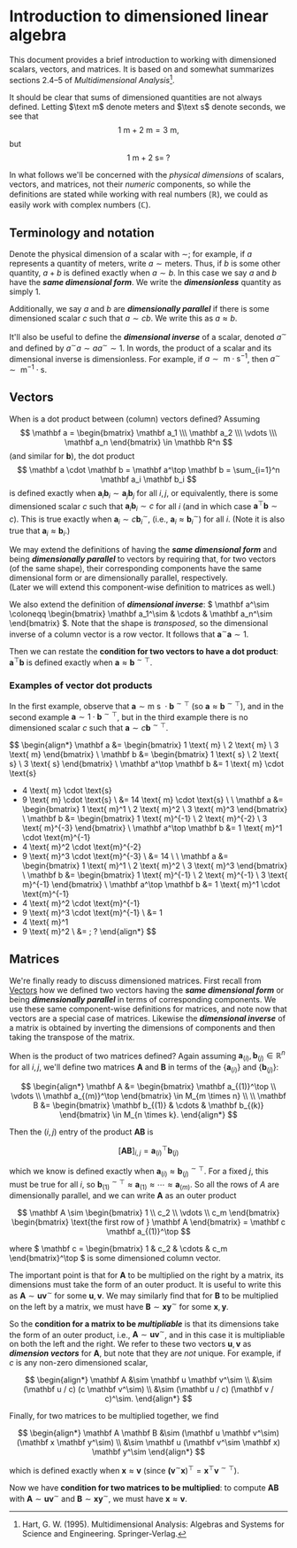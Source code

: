 # Introduction to dimensioned linear algebra

This document provides a brief introduction to working with dimensioned scalars, vectors, and matrices.
It is based on and somewhat summarizes sections 2.4–5 of *Multidimensional Analysis*[^1].

It should be clear that sums of dimensioned quantities are not always defined.
Letting $\text m$ denote meters and $\text s$ denote seconds, we see that
$$
1 \text{ m} + 2 \text{ m} = 3 \text{ m},
$$
but
$$
1 \text{ m} + 2 \text{ s} = \;?
$$

In what follows we'll be concerned with the *physical dimensions* of scalars, vectors, and matrices, not their *numeric* components, so while the definitions are stated while working with real numbers $(\mathbb R)$, we could as easily work with complex numbers $(\mathbb C)$.

[^1]: Hart, G. W. (1995). Multidimensional Analysis: Algebras and Systems for Science and Engineering. Springer-Verlag.

## Terminology and notation

Denote the physical dimension of a scalar with $\sim$;
for example, if $a$ represents a quantity of meters, write $a \sim \text{meters}$.
Thus, if $b$ is some other quantity, $a + b$ is defined exactly when $a \sim b$.
In this case we say $a$ and $b$ have the ***same dimensional form***.
We write the ***dimensionless*** quantity as simply $1$.

Additionally, we say $a$ and $b$ are ***dimensionally parallel*** if there is some dimensioned scalar $c$ such that $a \sim c b$.
We write this as $a \approx b$.

It'll also be useful to define the ***dimensional inverse*** of a scalar, denoted $a^\sim$ and defined by $a^\sim a \sim a a^\sim \sim 1$.
In words, the product of a scalar and its dimensional inverse is dimensionless.
For example, if $a \sim \text{ m} \cdot \text{s}^{-1}$, then $a^\sim \sim \text{ m}^{-1} \cdot \text{s}$.

## Vectors

When is a dot product between (column) vectors defined?
Assuming
$$
\mathbf a
= \begin{bmatrix}
  \mathbf a_1 \\\ \mathbf a_2 \\\ \vdots \\\ \mathbf a_n
\end{bmatrix}
\in \mathbb R^n
$$
(and similar for $\mathbf b$), the dot product
$$
\mathbf a \cdot \mathbf b
= \mathbf a^\top \mathbf b
= \sum_{i=1}^n \mathbf a_i \mathbf b_i
$$
is defined exactly when $\mathbf a_i \mathbf b_i \sim \mathbf a_j \mathbf b_j$ for all $i, j$, or equivalently, there is some dimensioned scalar $c$ such that $\mathbf a_i \mathbf b_i \sim c$ for all $i$ (and in which case $\mathbf a^\top \mathbf b \sim c$).
This is true exactly when $\mathbf a_i \sim c \mathbf b_i^\sim$, (i.e., $\mathbf a_i \approx \mathbf b_i^\sim$) for all $i$.
(Note it is also true that $\mathbf a_i \approx \mathbf b_i$.)

We may extend the definitions of having the ***same dimensional form*** and being ***dimensionally parallel*** to vectors by requiring that, for two vectors (of the same shape), their corresponding components have the same dimensional form or are dimensionally parallel, respectively.<br>
(Later we will extend this component-wise definition to matrices as well.)

We also extend the definition of ***dimensional inverse***:
$
\mathbf a^\sim
  \coloneqq \begin{bmatrix}
  \mathbf a_1^\sim & \cdots & \mathbf a_n^\sim
\end{bmatrix}
$.
Note that the shape is *transposed*, so the dimensional inverse of a column vector is a row vector.
It follows that $\mathbf a^\sim \mathbf a \sim 1$.

Then we can restate the **condition for two vectors to have a dot product**:
$\mathbf a^\top \mathbf b$ is defined exactly when $\mathbf a \approx \mathbf b^{\sim \top}$.

### Examples of vector dot products

In the first example, observe that $\mathbf a \sim \text{m s } \cdot \mathbf b^{\sim \top}$ (so $\mathbf a \approx \mathbf b^{\sim \top}$),
and in the second example $\mathbf a \sim 1 \cdot \mathbf b^{\sim \top}$, but in the third example there is no dimensioned scalar $c$ such that $\mathbf a \sim c \mathbf b^{\sim \top}$.

$$
\begin{align*}
  \mathbf a
  &= \begin{bmatrix}
    1 \text{ m} \\ 2 \text{ m} \\ 3 \text{ m}
  \end{bmatrix} \\
  \mathbf b
  &= \begin{bmatrix}
    1 \text{ s} \\ 2 \text{ s} \\ 3 \text{ s}
  \end{bmatrix} \\
  \mathbf a^\top \mathbf b
  &= 1 \text{ m} \cdot \text{s}
  + 4 \text{ m} \cdot \text{s}
  + 9 \text{ m} \cdot \text{s} \\
  &= 14 \text{ m} \cdot \text{s} \\
  \\
  \mathbf a
  &= \begin{bmatrix}
    1 \text{ m}^1 \\ 2 \text{ m}^2 \\ 3 \text{ m}^3
  \end{bmatrix} \\
  \mathbf b
  &= \begin{bmatrix}
    1 \text{ m}^{-1} \\ 2 \text{ m}^{-2} \\ 3 \text{ m}^{-3}
  \end{bmatrix} \\
  \mathbf a^\top \mathbf b
  &= 1 \text{ m}^1 \cdot \text{m}^{-1}
  + 4 \text{ m}^2 \cdot \text{m}^{-2}
  + 9 \text{ m}^3 \cdot \text{m}^{-3} \\
  &= 14 \\
  \\
  \mathbf a
  &= \begin{bmatrix}
    1 \text{ m}^1 \\ 2 \text{ m}^2 \\ 3 \text{ m}^3
  \end{bmatrix} \\
  \mathbf b
  &= \begin{bmatrix}
    1 \text{ m}^{-1} \\ 2 \text{ m}^{-1} \\ 3 \text{ m}^{-1}
  \end{bmatrix} \\
  \mathbf a^\top \mathbf b
  &= 1 \text{ m}^1 \cdot \text{m}^{-1}
  + 4 \text{ m}^2 \cdot \text{m}^{-1}
  + 9 \text{ m}^3 \cdot \text{m}^{-1} \\
  &= 1
  + 4 \text{ m}^1
  + 9 \text{ m}^2 \\
  &= \; ?
\end{align*}
$$

## Matrices

We're finally ready to discuss dimensioned matrices.
First recall from [Vectors](#vectors) how we defined two vectors having the ***same dimensional form*** or being ***dimensionally parallel*** in terms of corresponding components.
We use these same component-wise definitions for matrices, and note now that vectors are a special case of matrices.
Likewise the ***dimensional inverse*** of a matrix is obtained by inverting the dimensions of components and then taking the transpose of the matrix.

When is the product of two matrices defined?
Again assuming $\mathbf a_{(i)}, \mathbf b_{(j)} \in \mathbb R^n$ for all $i, j$, we'll define two matrices $\mathbf A$ and $\mathbf B$ in terms of the $\{\mathbf a_{(i)}\}$ and $\{\mathbf b_{(j)}\}$:

$$
\begin{align*}
  \mathbf A
  &= \begin{bmatrix}
    \mathbf a_{(1)}^\top \\
    \vdots \\
    \mathbf a_{(m)}^\top
  \end{bmatrix} \in M_{m \times n} \\
  \\
  \mathbf B
  &= \begin{bmatrix}
    \mathbf b_{(1)} & \cdots & \mathbf b_{(k)}
  \end{bmatrix} \in M_{n \times k}.
\end{align*}
$$

Then the $(i, j)$ entry of the product $\mathbf A \mathbf B$ is

$$
[\mathbf A \mathbf B]_{i, j} = \mathbf a_{(i)}^\top \mathbf b_{(j)}
$$

which we know is defined exactly when $\mathbf a_{(i)} \approx \mathbf b_{(j)}^{\sim \top}$.
For a fixed $j$, this must be true for all $i$, so $\mathbf b_{(1)}^{\sim \top} \approx \mathbf a_{(1)} \approx \cdots \approx \mathbf a_{(m)}$.
So all the rows of $A$ are dimensionally parallel, and we can write $\mathbf A$ as an outer product

$$
\mathbf A
\sim \begin{bmatrix}
  1 \\ c_2 \\ \vdots \\ c_m
\end{bmatrix}
\begin{bmatrix}
  \text{the first row of } \mathbf A
\end{bmatrix}
= \mathbf c \mathbf a_{(1)}^\top
$$

where
$
\mathbf c
= \begin{bmatrix}
  1 & c_2 & \cdots & c_m
\end{bmatrix}^\top
$
is some dimensioned column vector.

The important point is that for $\mathbf A$ to be multiplied on the right by a matrix, its dimensions must take the form of an outer product.
It is useful to write this as $\mathbf A \sim \mathbf u \mathbf v^\sim$ for some $\mathbf u, \mathbf v$.
We may similarly find that for $\mathbf B$ to be multiplied on the left by a matrix, we must have $\mathbf B \sim \mathbf x \mathbf y^\sim$ for some $\mathbf x, \mathbf y$.

So the **condition for a matrix to be *multipliable*** is that its dimensions take the form of an outer product, i.e., $\mathbf A \sim \mathbf u \mathbf v^\sim$, and in this case it is multipliable on both the left and the right.
We refer to these two vectors $\mathbf u, \mathbf v$ as ***dimension vectors*** for $\mathbf A$, but note that they are *not* unique.
For example, if $c$ is any non-zero dimensioned scalar,

$$
\begin{align*}
  \mathbf A
  &\sim \mathbf u \mathbf v^\sim \\
  &\sim (\mathbf u / c) (c \mathbf v^\sim) \\
  &\sim (\mathbf u / c) (\mathbf v / c)^\sim.
\end{align*}
$$

Finally, for two matrices to be multiplied together, we find

$$
\begin{align*}
  \mathbf A \mathbf B
  &\sim (\mathbf u \mathbf v^\sim)(\mathbf x \mathbf y^\sim) \\
  &\sim \mathbf u (\mathbf v^\sim \mathbf x) \mathbf y^\sim
\end{align*}
$$

which is defined exactly when $\mathbf x \approx \mathbf v$ (since $\mathbf (\mathbf v^\sim \mathbf x)^\top = \mathbf x^\top \mathbf v^{\sim \top}$).

Now we have **condition for two matrices to be multiplied**: to compute $\mathbf A \mathbf B$ with $\mathbf A \sim \mathbf u \mathbf v^\sim$ and $\mathbf B \sim \mathbf x \mathbf y^\sim$, we must have $\mathbf x \approx \mathbf v$.
